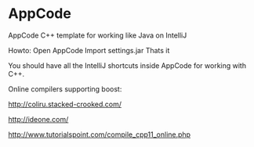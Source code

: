# AppCode
AppCode C++ template for working like Java on IntelliJ

Howto:
Open AppCode
Import settings.jar
Thats it

You should have all the IntelliJ shortcuts inside AppCode for working with C++. 

Online compilers supporting boost:

http://coliru.stacked-crooked.com/

http://ideone.com/

http://www.tutorialspoint.com/compile_cpp11_online.php


